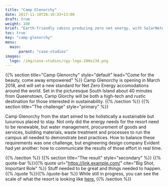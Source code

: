 ```yaml
---
title: "Camp Glenorchy"
date: 2017-11-18T20:16:33+13:00
draft: true
weight: 100
brief: "Earth-friendly cabins producing zero net energy, with SolarNetwork sharing the wealth of data stuff stuff stuff."
toc: true
key: "camp-glenorchy"
menu:
  main:
      parent: "case-studies"
images:
  logo: /img/case-studies/cgy-logo-280x134.png
---
```

{{% section  title="Camp Glenorchy" style="default" lead="Come for the beauty, come away empowered" %}}
Camp Glenorchy is opening in March 2018, and will set a new standard for Net Zero Energy accomodations around the world. Set in the picturesque South Island about 40 minutes from Queenstown, Camp Glorchy will be both a high-tech and rustic destination for those interested in sustainability.
{{% /section %}}
{{% section  title="The challenge" style="primary" %}}

Camp Glenorchy from the start aimed to be holistically a sustainable but luxurious placed to stay.  Not only did the energy needs for the resort need to be renewable, but water management, procurement of goods and services, building materials, waste treatment and processes to run the campus all needed to demonstrate  best practices.  How to balance these requirements was one challenge, but engineering design company Evident had yet another: how to communicate the results of those effort in real time.


{{% /section %}}
{{% section  title="The result" style="secondary" %}}
{{% quote-bar %}}{{% quote url="https://link.example.com/" cite="Big Shot, Important Role" %}}
Stuff needed to be great and things needed to happen.
{{% /quote %}}{{% /quote-bar %}}
While still in progress, you can see the scale of what the resort is looking like [here.](https://www.theheadwaters.co.nz/about-us/whats-coming/camp-glenorchy-construction/)
{{% /section %}}
